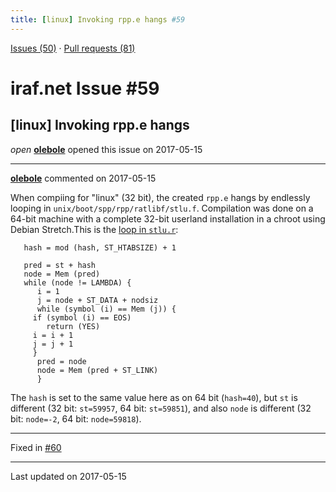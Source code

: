 ```yaml
---
title: [linux] Invoking rpp.e hangs #59
---
```


[Issues (50)](https://iraf-community.github.io/iraf-v216/issues) · [Pull requests (81)](https://iraf-community.github.io/iraf-v216/issues/pulls)

# iraf.net Issue #59
## [linux] Invoking rpp.e hangs
*open* **[olebole](https://github.com/olebole)** opened this issue on 2017-05-15

- - - -

**[olebole](https://github.com/olebole)** commented on 2017-05-15

When compiing for "linux" (32 bit), the created `rpp.e` hangs by endlessly looping in `unix/boot/spp/rpp/ratlibf/stlu.f`. Compilation was done on a 64-bit machine with a complete 32-bit userland installation in a chroot using Debian Stretch.This is the [loop in `stlu.r`](https://github.com/iraf-community/iraf/blob/9590f45760a4791f3305407fb51c87f1282b32be/unix/boot/spp/rpp/ratlibr/stlu.r#L22-L33):  
```  
   hash = mod (hash, ST_HTABSIZE) + 1  
  
   pred = st + hash  
   node = Mem (pred)  
   while (node != LAMBDA) {  
      i = 1  
      j = node + ST_DATA + nodsiz  
      while (symbol (i) == Mem (j)) {  
	 if (symbol (i) == EOS)  
	    return (YES)  
	 i = i + 1  
	 j = j + 1  
	 }  
      pred = node  
      node = Mem (pred + ST_LINK)  
      }  
```  
The `hash`  is set to the same value here as on 64 bit (`hash=40`), but `st` is different (32 bit: `st=59957`, 64 bit: `st=59851`), and also `node` is different (32 bit: `node=-2`, 64 bit: `node=59818`).

- - - -

Fixed in [#60](https://iraf-community.github.io/iraf-v216/issues/60)

- - - -

Last updated on 2017-05-15
